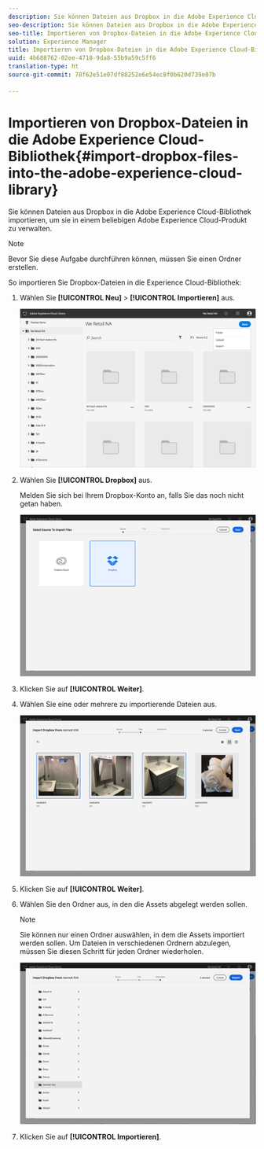 ```yaml
---
description: Sie können Dateien aus Dropbox in die Adobe Experience Cloud-Bibliothek importieren, um sie in einem beliebigen Adobe Experience Cloud-Produkt zu verwalten.
seo-description: Sie können Dateien aus Dropbox in die Adobe Experience Cloud-Bibliothek importieren, um sie in einem beliebigen Adobe Experience Cloud-Produkt zu verwalten.
seo-title: Importieren von Dropbox-Dateien in die Adobe Experience Cloud-Bibliothek
solution: Experience Manager
title: Importieren von Dropbox-Dateien in die Adobe Experience Cloud-Bibliothek
uuid: 4b688762-02ee-4718-9da8-55b9a59c5ff6
translation-type: ht
source-git-commit: 78f62e51e07df88252e6e54ec8f0b620d739e07b

---
```



# Importieren von Dropbox-Dateien in die Adobe Experience Cloud-Bibliothek{#import-dropbox-files-into-the-adobe-experience-cloud-library}

Sie können Dateien aus Dropbox in die Adobe Experience Cloud-Bibliothek importieren, um sie in einem beliebigen Adobe Experience Cloud-Produkt zu verwalten.

>[!NOTE]
>
>Bevor Sie diese Aufgabe durchführen können, müssen Sie einen Ordner erstellen.

So importieren Sie Dropbox-Dateien in die Experience Cloud-Bibliothek:

1. Wählen Sie **[!UICONTROL Neu]** &gt; **[!UICONTROL Importieren]** aus.

   ![](assets/library_new_folder_upload.png)

1. Wählen Sie **[!UICONTROL Dropbox]** aus.

   Melden Sie sich bei Ihrem Dropbox-Konto an, falls Sie das noch nicht getan haben.

   ![](assets/library_import_db.png)

1. Klicken Sie auf **[!UICONTROL Weiter]**.
1. Wählen Sie eine oder mehrere zu importierende Dateien aus.

   ![](assets/library_import_db_files_selected.png)

1. Klicken Sie auf **[!UICONTROL Weiter]**.
1. Wählen Sie den Ordner aus, in den die Assets abgelegt werden sollen.

   >[!NOTE]
   >
   >Sie können nur einen Ordner auswählen, in dem die Assets importiert werden sollen. Um Dateien in verschiedenen Ordnern abzulegen, müssen Sie diesen Schritt für jeden Ordner wiederholen.

   ![](assets/library_import_db_folder_select.png)

1. Klicken Sie auf **[!UICONTROL Importieren]**.

